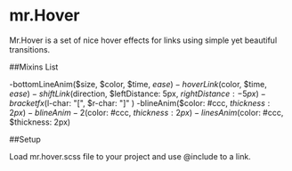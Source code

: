 # mr.Hover

Mr.Hover is a set of nice hover effects for links using simple yet beautiful transitions.

##Mixins List

-bottomLineAnim($size, $color, $time, $ease)
-hoverLink($color, $time, $ease)
-shiftLink($direction, $leftDistance: 5px, $rightDistance: -5px)
-bracketfx($l-char: "[", $r-char: "]" )
-blineAnim($color: #ccc, $thickness: 2px)
-blineAnim-2($color: #ccc, $thickness: 2px) 
-linesAnim($color: #ccc, $thickness: 2px)

##Setup

Load mr.hover.scss file to your project and use @include <mixin> to a link.
